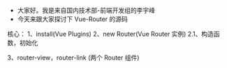 - 大家好。我是来自国内技术部-前端开发组的李宇峰
- 今天来跟大家探讨下 Vue-Router 的源码

核心：
1、install(Vue Plugins)
2、new Router(Vue Router 实例)
2.1、构造函数，初始化

3、router-view，router-link (两个 Router 组件)

